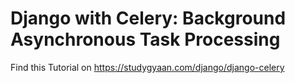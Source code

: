 # Django with Celery: Background Asynchronous Task Processing

Find this Tutorial on https://studygyaan.com/django/django-celery
